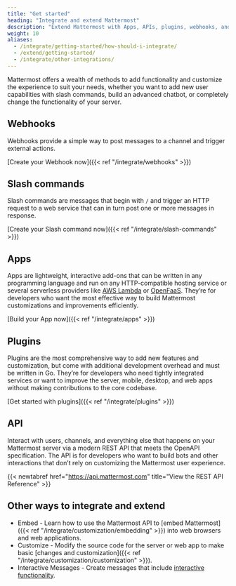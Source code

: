 ```yaml
---
title: "Get started"
heading: "Integrate and extend Mattermost"
description: "Extend Mattermost with Apps, APIs, plugins, webhooks, and more."
weight: 10
aliases: 
  - /integrate/getting-started/how-should-i-integrate/
  - /extend/getting-started/
  - /integrate/other-integrations/
---
```

Mattermost offers a wealth of methods to add functionality and customize the experience to suit your needs, whether you want to add new user capabilities with slash commands, build an advanced chatbot, or completely change the functionality of your server.

## Webhooks

Webhooks provide a simple way to post messages to a channel and trigger external actions.

[Create your Webhook now]({{< ref "/integrate/webhooks" >}})

## Slash commands

Slash commands are messages that begin with `/` and trigger an HTTP request to a web service that can in turn post one or more messages in response.

[Create your Slash command now]({{< ref "/integrate/slash-commands" >}})

## Apps

Apps are lightweight, interactive add-ons that can be written in any programming
language and run on any HTTP-compatible hosting service or several serverless
providers like [AWS Lambda](https://aws.amazon.com/lambda/) or
[OpenFaaS](https://www.openfaas.com/). They’re for developers who want the most
effective way to build Mattermost customizations and improvements efficiently.

[Build your App now]({{< ref "/integrate/apps" >}})

## Plugins

Plugins are the most comprehensive way to add new features and customization, but come with additional development overhead and must be written in Go. They’re for developers who need tightly integrated services or want to improve the server, mobile, desktop, and web apps without making contributions to the core codebase.

[Get started with plugins]({{< ref "/integrate/plugins" >}})

## API

Interact with users, channels, and everything else that happens on your Mattermost server via a modern REST API that meets the OpenAPI specification. The API is for developers who want to build bots and other interactions that don’t rely on customizing the Mattermost user experience.

{{< newtabref href="https://api.mattermost.com" title="View the REST API Reference" >}}<br/>

## Other ways to integrate and extend

* Embed - Learn how to use the Mattermost API to [embed Mattermost]({{< ref "/integrate/customization/embedding" >}}) into web browsers and web applications.
* Customize - Modify the source code for the server or web app to make basic [changes and customization]({{< ref "/integrate/customization/customization" >}}).
* Interactive Messages - Create messages that include [interactive functionality](https://docs.mattermost.com/developer/interactive-messages.html).
